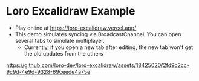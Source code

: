 # Loro Excalidraw Example


- Play online at https://loro-excalidraw.vercel.app/
- This demo simulates syncing via BroadcastChannel. You can open several tabs to simulate multiplayer. 
  - Currently, if you open a new tab after editing, the new tab won't get the old updates from the others

https://github.com/loro-dev/loro-excalidraw/assets/18425020/2fd9c2cc-9c9d-4e9d-9328-69ceede4a75e

